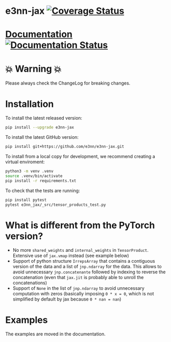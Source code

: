 # e3nn-jax [![Coverage Status](https://coveralls.io/repos/github/e3nn/e3nn-jax/badge.svg?branch=main)](https://coveralls.io/github/e3nn/e3nn-jax?branch=main)

# [Documentation](https://e3nn-jax.readthedocs.io/en/latest) [![Documentation Status](https://readthedocs.org/projects/e3nn-jax/badge/?version=latest)](https://e3nn-jax.readthedocs.io/en/latest/?badge=latest)



# :boom: Warning :boom:
Please always check the ChangeLog for breaking changes.

# Installation

To install the latest released version:
```bash
pip install --upgrade e3nn-jax
```

To install the latest GitHub version:
```bash
pip install git+https://github.com/e3nn/e3nn-jax.git
```

To install from a local copy for development, we recommend creating a virtual enviroment:
```bash
python3 -m venv .venv
source .venv/bin/activate
pip install -r requirements.txt
```

To check that the tests are running:
```bash
pip install pytest
pytest e3nn_jax/_src/tensor_products_test.py
```

# What is different from the PyTorch version?

- No more `shared_weights` and `internal_weights` in `TensorProduct`. Extensive use of `jax.vmap` instead (see example below)
- Support of python structure `IrrepsArray` that contains a contiguous version of the data and a list of `jnp.ndarray` for the data. This allows to avoid unnecessary `jnp.concatenante` followed by indexing to reverse the concatenation (even that `jax.jit` is probably able to unroll the concatenations)
- Support of `None` in the list of `jnp.ndarray` to avoid unnecessary computation with zeros (basically imposing `0 * x = 0`, which is not simplified by default by jax because `0 * nan = nan`)

# Examples

The examples are moved in the documentation.
